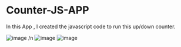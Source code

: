 # Counter-JS-APP
In this App , I created the javascript code to run this up/down counter.

![image](https://user-images.githubusercontent.com/11809198/169822751-876c2b4b-a0bf-415e-b4d6-fe811c4fba4c.png) /n
![image](https://user-images.githubusercontent.com/11809198/169822814-2b1870fa-5fc4-4d18-9f83-5e983f553db6.png)
![image](https://user-images.githubusercontent.com/11809198/169822871-e3c9e98c-03da-41f7-a293-ba9ceb7a3f95.png)


